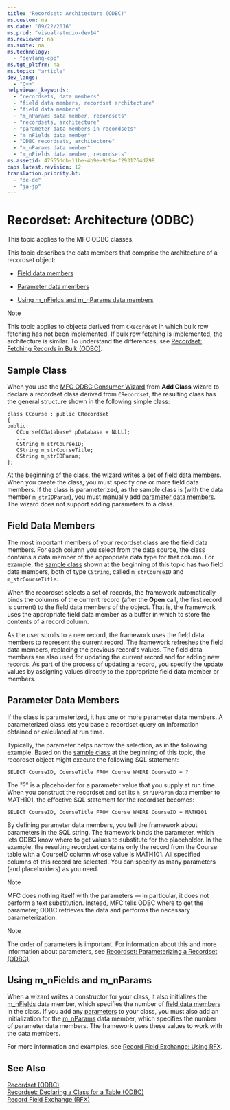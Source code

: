 ```yaml
---
title: "Recordset: Architecture (ODBC)"
ms.custom: na
ms.date: "09/22/2016"
ms.prod: "visual-studio-dev14"
ms.reviewer: na
ms.suite: na
ms.technology: 
  - "devlang-cpp"
ms.tgt_pltfrm: na
ms.topic: "article"
dev_langs: 
  - "C++"
helpviewer_keywords: 
  - "recordsets, data members"
  - "field data members, recordset architecture"
  - "field data members"
  - "m_nParams data member, recordsets"
  - "recordsets, architecture"
  - "parameter data members in recordsets"
  - "m_nFields data member"
  - "ODBC recordsets, architecture"
  - "m_nParams data member"
  - "m_nFields data member, recordsets"
ms.assetid: 47555ddb-11be-4b9e-9b9a-f2931764d298
caps.latest.revision: 12
translation.priority.ht: 
  - "de-de"
  - "ja-jp"
---
```

# Recordset: Architecture (ODBC)
This topic applies to the MFC ODBC classes.  
  
 This topic describes the data members that comprise the architecture of a recordset object:  
  
-   [Field data members](#_core_field_data_members)  
  
-   [Parameter data members](#_core_parameter_data_members)  
  
-   [Using m_nFields and m_nParams data members](#_core_using_m_nfields_and_m_nparams)  
  
> [!NOTE]
>  This topic applies to objects derived from `CRecordset` in which bulk row fetching has not been implemented. If bulk row fetching is implemented, the architecture is similar. To understand the differences, see [Recordset: Fetching Records in Bulk (ODBC)](../vs140/recordset--fetching-records-in-bulk--odbc-.md).  
  
##  <a name="_core_a_sample_class"></a> Sample Class  
 When you use the [MFC ODBC Consumer Wizard](../vs140/adding-an-mfc-odbc-consumer.md) from **Add Class** wizard to declare a recordset class derived from `CRecordset`, the resulting class has the general structure shown in the following simple class:  
  
```  
class CCourse : public CRecordset  
{  
public:  
   CCourse(CDatabase* pDatabase = NULL);  
   ...  
   CString m_strCourseID;  
   CString m_strCourseTitle;  
   CString m_strIDParam;  
};  
```  
  
 At the beginning of the class, the wizard writes a set of [field data members](#_core_field_data_members). When you create the class, you must specify one or more field data members. If the class is parameterized, as the sample class is (with the data member `m_strIDParam`), you must manually add [parameter data members](#_core_parameter_data_members). The wizard does not support adding parameters to a class.  
  
##  <a name="_core_field_data_members"></a> Field Data Members  
 The most important members of your recordset class are the field data members. For each column you select from the data source, the class contains a data member of the appropriate data type for that column. For example, the [sample class](#_core_a_sample_class) shown at the beginning of this topic has two field data members, both of type `CString`, called `m_strCourseID` and `m_strCourseTitle`.  
  
 When the recordset selects a set of records, the framework automatically binds the columns of the current record (after the **Open** call, the first record is current) to the field data members of the object. That is, the framework uses the appropriate field data member as a buffer in which to store the contents of a record column.  
  
 As the user scrolls to a new record, the framework uses the field data members to represent the current record. The framework refreshes the field data members, replacing the previous record's values. The field data members are also used for updating the current record and for adding new records. As part of the process of updating a record, you specify the update values by assigning values directly to the appropriate field data member or members.  
  
##  <a name="_core_parameter_data_members"></a> Parameter Data Members  
 If the class is parameterized, it has one or more parameter data members. A parameterized class lets you base a recordset query on information obtained or calculated at run time.  
  
 Typically, the parameter helps narrow the selection, as in the following example. Based on the [sample class](#_core_a_sample_class) at the beginning of this topic, the recordset object might execute the following SQL statement:  
  
```  
SELECT CourseID, CourseTitle FROM Course WHERE CourseID = ?  
```  
  
 The "?" is a placeholder for a parameter value that you supply at run time. When you construct the recordset and set its `m_strIDParam` data member to MATH101, the effective SQL statement for the recordset becomes:  
  
```  
SELECT CourseID, CourseTitle FROM Course WHERE CourseID = MATH101  
```  
  
 By defining parameter data members, you tell the framework about parameters in the SQL string. The framework binds the parameter, which lets ODBC know where to get values to substitute for the placeholder. In the example, the resulting recordset contains only the record from the Course table with a CourseID column whose value is MATH101. All specified columns of this record are selected. You can specify as many parameters (and placeholders) as you need.  
  
> [!NOTE]
>  MFC does nothing itself with the parameters — in particular, it does not perform a text substitution. Instead, MFC tells ODBC where to get the parameter; ODBC retrieves the data and performs the necessary parameterization.  
  
> [!NOTE]
>  The order of parameters is important. For information about this and more information about parameters, see [Recordset: Parameterizing a Recordset (ODBC)](../vs140/recordset--parameterizing-a-recordset--odbc-.md).  
  
##  <a name="_core_using_m_nfields_and_m_nparams"></a> Using m_nFields and m_nParams  
 When a wizard writes a constructor for your class, it also initializes the [m_nFields](../vs140/crecordset--m_nfields.md) data member, which specifies the number of [field data members](#_core_field_data_members) in the class. If you add any [parameters](#_core_parameter_data_members) to your class, you must also add an initialization for the [m_nParams](../vs140/crecordset--m_nparams.md) data member, which specifies the number of parameter data members. The framework uses these values to work with the data members.  
  
 For more information and examples, see [Record Field Exchange: Using RFX](../vs140/record-field-exchange--using-rfx.md).  
  
## See Also  
 [Recordset (ODBC)](../vs140/recordset--odbc-.md)   
 [Recordset: Declaring a Class for a Table (ODBC)](../vs140/recordset--declaring-a-class-for-a-table--odbc-.md)   
 [Record Field Exchange (RFX)](../vs140/record-field-exchange--rfx-.md)